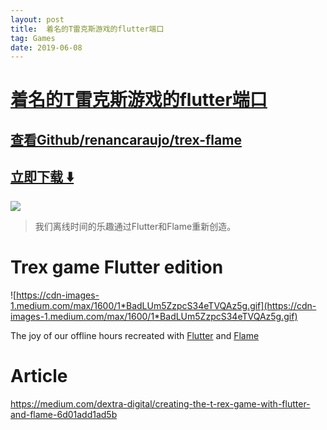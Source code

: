 ```yaml
---
layout: post
title:  着名的T雷克斯游戏的flutter端口
tag: Games
date: 2019-06-08
---
```


# [着名的T雷克斯游戏的flutter端口 ](http://github.com/renancaraujo/trex-flame) 



## [查看Github/renancaraujo/trex-flame](http://github.com/renancaraujo/trex-flame)
## [立即下载 ️⬇️ ](https://codeload.github.com/renancaraujo/trex-flame/zip/master) 


 
![](https://flutterawesome.com/content/images/2019/01/Trex-game-Flutter-edition.png)
 
>
> 我们离线时间的乐趣通过Flutter和Flame重新创造。
>

 
# Trex game Flutter edition

![https://cdn-images-1.medium.com/max/1600/1*BadLUm5ZzpcS34eTVQAz5g.gif](https://cdn-images-1.medium.com/max/1600/1*BadLUm5ZzpcS34eTVQAz5g.gif)

The joy of our offline hours recreated with [Flutter](https://github.com/flutter/flutter) and [Flame](https://github.com/luanpotter/flame)


# Article

https://medium.com/dextra-digital/creating-the-t-rex-game-with-flutter-and-flame-6d01add1ad5b

